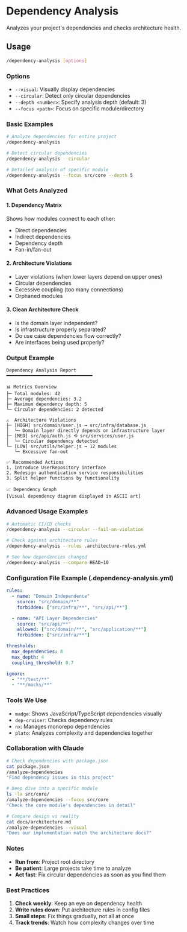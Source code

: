 # Dependency Analysis

Analyzes your project's dependencies and checks architecture health.

## Usage

```bash
/dependency-analysis [options]
```

### Options

- `--visual`: Visually display dependencies
- `--circular`: Detect only circular dependencies
- `--depth <number>`: Specify analysis depth (default: 3)
- `--focus <path>`: Focus on specific module/directory

### Basic Examples

```bash
# Analyze dependencies for entire project
/dependency-analysis

# Detect circular dependencies
/dependency-analysis --circular

# Detailed analysis of specific module
/dependency-analysis --focus src/core --depth 5
```

### What Gets Analyzed

#### 1. Dependency Matrix

Shows how modules connect to each other:

- Direct dependencies
- Indirect dependencies
- Dependency depth
- Fan-in/fan-out

#### 2. Architecture Violations

- Layer violations (when lower layers depend on upper ones)
- Circular dependencies
- Excessive coupling (too many connections)
- Orphaned modules

#### 3. Clean Architecture Check

- Is the domain layer independent?
- Is infrastructure properly separated?
- Do use case dependencies flow correctly?
- Are interfaces being used properly?

### Output Example

```text
Dependency Analysis Report
━━━━━━━━━━━━━━━━━━━━━━━━━━━━━━━━

📊 Metrics Overview
├─ Total modules: 42
├─ Average dependencies: 3.2
├─ Maximum dependency depth: 5
└─ Circular dependencies: 2 detected

⚠️  Architecture Violations
├─ [HIGH] src/domain/user.js → src/infra/database.js
│  └─ Domain layer directly depends on infrastructure layer
├─ [MED] src/api/auth.js ⟲ src/services/user.js
│  └─ Circular dependency detected
└─ [LOW] src/utils/helper.js → 12 modules
   └─ Excessive fan-out

✅ Recommended Actions
1. Introduce UserRepository interface
2. Redesign authentication service responsibilities
3. Split helper functions by functionality

📈 Dependency Graph
[Visual dependency diagram displayed in ASCII art]
```

### Advanced Usage Examples

```bash
# Automatic CI/CD checks
/dependency-analysis --circular --fail-on-violation

# Check against architecture rules
/dependency-analysis --rules .architecture-rules.yml

# See how dependencies changed
/dependency-analysis --compare HEAD~10
```

### Configuration File Example (.dependency-analysis.yml)

```yaml
rules:
  - name: "Domain Independence"
    source: "src/domain/**"
    forbidden: ["src/infra/**", "src/api/**"]

  - name: "API Layer Dependencies"
    source: "src/api/**"
    allowed: ["src/domain/**", "src/application/**"]
    forbidden: ["src/infra/**"]

thresholds:
  max_dependencies: 8
  max_depth: 4
  coupling_threshold: 0.7

ignore:
  - "**/test/**"
  - "**/mocks/**"
```

### Tools We Use

- `madge`: Shows JavaScript/TypeScript dependencies visually
- `dep-cruiser`: Checks dependency rules
- `nx`: Manages monorepo dependencies
- `plato`: Analyzes complexity and dependencies together

### Collaboration with Claude

```bash
# Check dependencies with package.json
cat package.json
/analyze-dependencies
"Find dependency issues in this project"

# Deep dive into a specific module
ls -la src/core/
/analyze-dependencies --focus src/core
"Check the core module's dependencies in detail"

# Compare design vs reality
cat docs/architecture.md
/analyze-dependencies --visual
"Does our implementation match the architecture docs?"
```

### Notes

- **Run from**: Project root directory
- **Be patient**: Large projects take time to analyze
- **Act fast**: Fix circular dependencies as soon as you find them

### Best Practices

1. **Check weekly**: Keep an eye on dependency health
2. **Write rules down**: Put architecture rules in config files
3. **Small steps**: Fix things gradually, not all at once
4. **Track trends**: Watch how complexity changes over time
